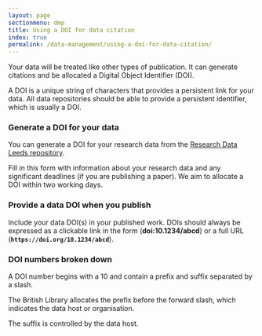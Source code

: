 ```yaml
---
layout: page
sectionmenu: dmp
title: Using a DOI for data citation
index: true
permalink: /data-management/using-a-doi-for-data-citation/
---
```


Your data will be treated like other types of publication. It can generate citations and be allocated a Digital Object Identifier (DOI).

A DOI is a unique string of characters that provides a persistent link for your data. All data repositories should be able to provide a persistent identifier, which is usually a DOI.

### Generate a DOI for your data
You can generate a DOI for your research data from the [Research Data Leeds repository](https://archive.researchdata.leeds.ac.uk).

Fill in this form with information about your research data and any significant deadlines (if you are publishing a paper). We aim to allocate a DOI within two working days.

### Provide a data DOI when you publish
Include your data DOI(s) in your published work. DOIs should always be expressed as a clickable link in the form (**doi:10.1234/abcd**) or a full URL (**`https://doi.org/10.1234/abcd`**).

### DOI numbers broken down
A DOI number begins with a 10 and contain a prefix and suffix separated by a slash.

The British Library allocates the prefix before the forward slash, which indicates the data host or organisation.

The suffix is controlled by the data host.
